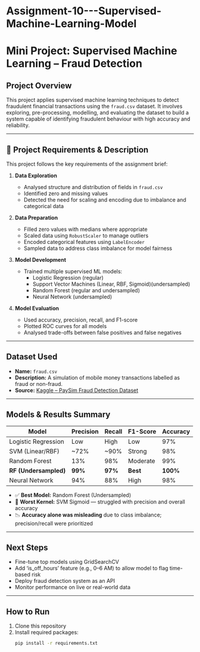 # Assignment-10---Supervised-Machine-Learning-Model

# Mini Project: Supervised Machine Learning – Fraud Detection

## Project Overview
This project applies supervised machine learning techniques to detect fraudulent financial transactions using the `fraud.csv` dataset. It involves exploring, pre-processing, modelling, and evaluating the dataset to build a system capable of identifying fraudulent behaviour with high accuracy and reliability.

---

## 🧾 Project Requirements & Description

This project follows the key requirements of the assignment brief:

1. **Data Exploration**  
   - Analysed structure and distribution of fields in `fraud.csv`
   - Identified zero and missing values
   - Detected the need for scaling and encoding due to imbalance and categorical data

2. **Data Preparation**
   - Filled zero values with medians where appropriate
   - Scaled data using `RobustScaler` to manage outliers
   - Encoded categorical features using `LabelEncoder`
   - Sampled data to address class imbalance for model fairness

3. **Model Development**
   - Trained multiple supervised ML models:
     - Logistic Regression (regular)
     - Support Vector Machines (Linear, RBF, Sigmoid)(undersampled)
     - Random Forest (regular and undersampled)
     - Neural Network (undersampled)

4. **Model Evaluation**
   - Used accuracy, precision, recall, and F1-score
   - Plotted ROC curves for all models
   - Analysed trade-offs between false positives and false negatives

---

##  Dataset Used

- **Name:** `fraud.csv`  
- **Description:** A simulation of mobile money transactions labelled as fraud or non-fraud.  
- **Source:** [Kaggle – PaySim Fraud Detection Dataset](https://www.kaggle.com/ntnu-testimon/paysim)

---

## Models & Results Summary

| Model              | Precision | Recall | F1-Score | Accuracy |
|--------------------|-----------|--------|----------|----------|
| Logistic Regression | Low       | High   | Low      | 97%      |
| SVM (Linear/RBF)    | ~72%      | ~90%   | Strong   | 98%      |
| Random Forest       | 13%       | 98%    | Moderate | 99%      |
| **RF (Undersampled)** | **99%**   | **97%** | **Best**  | **100%** |
| Neural Network      | 94%       | 88%    | High     | 98%      |

- ✅ **Best Model:** Random Forest (Undersampled)
- 🚫 **Worst Kernel:** SVM Sigmoid — struggled with precision and overall accuracy
- 📉 **Accuracy alone was misleading** due to class imbalance; precision/recall were prioritized

---

## Next Steps
- Fine-tune top models using GridSearchCV
- Add ‘is_off_hours’ feature (e.g., 0–6 AM) to allow model to flag time-based risk
- Deploy fraud detection system as an API
- Monitor performance on live or real-world data

---

## How to Run
1. Clone this repository
2. Install required packages:
   ```bash
   pip install -r requirements.txt
